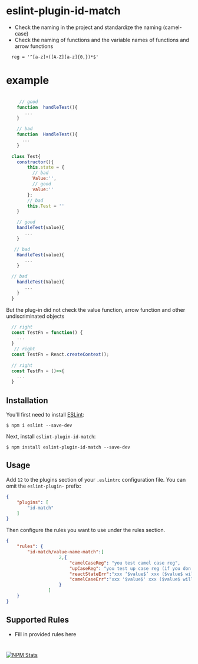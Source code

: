 # eslint-plugin-id-match

* Check the naming in the project and standardize the naming (camel-case)
* Check the naming of functions and the variable names of functions and arrow functions
```
  reg = '^[a-z]+([A-Z][a-z]{0,})*$'
```
# example
```javascript
   
     // good
    function  handleTest(){
       ...
    }

    // bad
    function  HandleTest(){
      ...
    }
 
  class Test{
    constructor(){
        this.state = {
          // bad
          Value:'',
          // good
          value:''
        };
        // bad
        this.Test = ''
    }

    // good
    handleTest(value){
       ...
    } 

   // bad
    HandleTest(value){
       ...
    } 

  // bad
    handleTest(Value){
       ...
    }
  }
```
But the plug-in did not check the value function, arrow function and other undiscriminated objects
```javascript
  // right
  const TestFn = function() {
    ...
  }
   // right
  const TestFn = React.createContext();
  
  // right
  const TestFn = ()=>{
    ...
  }
```
## Installation

You'll first need to install [ESLint](http://eslint.org):

```
$ npm i eslint --save-dev
```

Next, install `eslint-plugin-id-match`:

```
$ npm install eslint-plugin-id-match --save-dev
```


## Usage

Add `12` to the plugins section of your `.eslintrc` configuration file. You can omit the `eslint-plugin-` prefix:

```json
{
    "plugins": [
        "id-match"
    ]
}
```


Then configure the rules you want to use under the rules section.

```json
{
    "rules": {
        "id-match/value-name-match":[
                    2,{
                        "camelCaseReg": "you test camel case reg",
                        "upCaseReg": "you test up case reg (if you don't need is, set '*' )",
                        "reactStateErr":"xxx ‘$value$’ xxx ($value$ will be replaced with value name)",
                        "camelCaseErr":"xxx '$value$' xxx ($value$ will be replaced with value name)"
                    }
                ]
    }
}
```

## Supported Rules

* Fill in provided rules here

#
[![NPM Stats](https://nodei.co/npm/hyn-lib.png?downloads=true&downloadRank=true)](https://npmjs.org/package/hyn-lib/)



